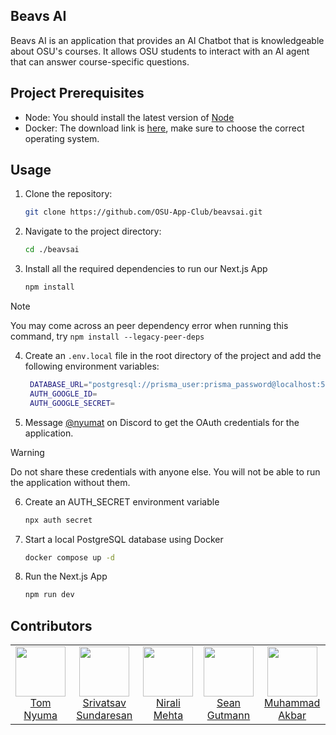 ## Beavs AI

Beavs AI is an application that provides an AI Chatbot that is knowledgeable about OSU's courses. It allows OSU students to interact with an AI agent that can answer course-specific questions.

## Project Prerequisites

- Node: You should install the latest version of [Node](https://nodejs.org/en)
- Docker: The download link is [here](https://www.docker.com/), make sure to choose the correct operating system.

## Usage

1. Clone the repository:
   ```bash
   git clone https://github.com/OSU-App-Club/beavsai.git
   ```
2. Navigate to the project directory:

   ```bash
   cd ./beavsai
   ```

3. Install all the required dependencies to run our Next.js App
   ```bash
   npm install
   ```

> [!NOTE]
> You may come across an peer dependency error when running this command, try `npm install --legacy-peer-deps`

4. Create an `.env.local` file in the root directory of the project and add the following environment variables:

   ```bash
    DATABASE_URL="postgresql://prisma_user:prisma_password@localhost:5432/prisma_db"
    AUTH_GOOGLE_ID=
    AUTH_GOOGLE_SECRET=
   ```

5. Message [@nyumat](https://discord.com/users/700444827287945316) on Discord to get the OAuth credentials for the application.

> [!WARNING]
> Do not share these credentials with anyone else. You will not be able to run the application without them.

6. Create an AUTH_SECRET environment variable

   ```bash
   npx auth secret
   ```

7. Start a local PostgreSQL database using Docker

   ```bash
   docker compose up -d
   ```

8. Run the Next.js App
   ```bash
   npm run dev
   ```

<div align="start">
  <h2>Contributors</h2>
  <table>
    <tbody>
      <tr>
        <td align="center">
          <a href="https://github.com/Nyumat">
            <img src="https://images.weserv.nl/?url=github.com/Nyumat.png&fit=cover&mask=circle" width="80"><br>
            Tom Nyuma
          </a>
        </td>
         <td align="center">
          <a href="https://github.com/Srivats720">
            <img src="https://images.weserv.nl/?url=github.com/Srivats720.png&fit=cover&mask=circle" width="80"><br>
            Srivatsav Sundaresan
            </a>
        </td>
        <td align="center">
          <a href="https://github.com/nirali112">
            <img src="https://images.weserv.nl/?url=github.com/nirali112.png&fit=cover&mask=circle" width="80"><br>
            Nirali Mehta
          </a>
        </td> 
        <td align="center">
          <a href="https://github.com/SeanG-rsd">
            <img src="https://images.weserv.nl/?url=github.com/SeanG-rsd.png&fit=cover&mask=circle" width="80"><br>
            Sean Gutmann
          </a>
        </td>
        <td align="center">
          <a href="https://github.com/muhammadakbar7">
            <img src="https://images.weserv.nl/?url=github.com/muhammadakbar7.png&fit=cover&mask=circle" width="80"><br>
            Muhammad Akbar
          </a>
        </td>
        <!-- TEMPLATE BELOW -->
        <!-- <td align="center">
          <a href="https://github.com/[username]">
            <img src="https://images.weserv.nl/?url=github.com/[username].png&fit=cover&mask=circle" width="80"><br>
            [Full Name]
          </a>
        </td> -->
      </tr>
    </tbody>
  </table>
</div>
